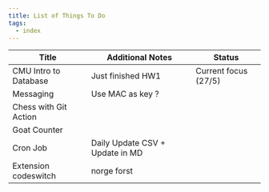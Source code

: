 ```yaml
---
title: List of Things To Do
tags:
  - index
---
```


| Title                 | Additional Notes                | Status               |
| --------------------- | ------------------------------- | -------------------- |
| CMU Intro to Database | Just finished HW1               | Current focus (27/5) |
| Messaging             | Use MAC as key ?                |                      |
| Chess with Git Action |                                 |                      |
| Goat Counter          |                                 |                      |
| Cron Job              | Daily Update CSV + Update in MD |                      |
| Extension codeswitch  | norge forst                     |                      |
